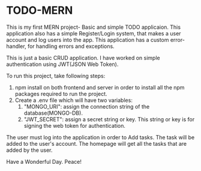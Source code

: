 # TODO-MERN

This is my first MERN project- Basic and simple TODO applicaion.
This application also has a simple Register/Login system, that makes a user account and log users into the app.
This application has a custom error-handler, for handling errors and exceptions.

This is just a basic CRUD application. I have worked on simple authentication using JWT(JSON Web Token).

To run this project, take following steps:

1. npm install on both frontend and server in order to install all the npm packages required to run the project.
2. Create a .env file which will have two variables:
    1. "MONGO_URI": assign the connection string of the database(MONGO-DB).
    2. "JWT_SECRET": assign a secret string or key. This string or key is for signing the web token for authentication.

The user must log into the application in order to Add tasks.
The task will be added to the user's account.
The homepage will get all the tasks that are added by the user.

Have a Wonderful Day.
Peace!
